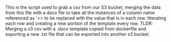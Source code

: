 This is the script used to grab a csv from our S3 bucket, merging the data from this file with a docx file to take all the instances of a column name referenced as '<<column>> to be replaced with the value that is in each row. Itterating each row and creating a new portion of the template every row. 
TLDR: Merging a s3 csv with a .docx template copied from dockerfile and exporting a new .txt file that can be exported into another s3 bucket.
